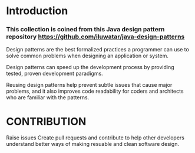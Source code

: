 # Introduction 

### This collection is coined from this Java design pattern repository https://github.com/iluwatar/java-design-patterns
Design patterns are the best formalized practices a programmer can use to solve common problems when designing an application or system.

Design patterns can speed up the development process by providing tested, proven development paradigms.

Reusing design patterns help prevent subtle issues that cause major problems, and it also improves code readability for coders and architects who are familiar with the patterns.

# CONTRIBUTION

Raise issues
Create pull requests and contribute to help other developers understand better ways of making resuable and clean software design.
